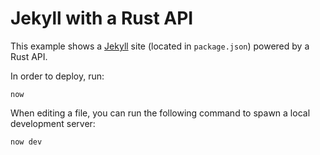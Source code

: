 # Jekyll with a Rust API

This example shows a [Jekyll](https://jekyllrb.com) site (located in `package.json`) powered by a Rust API.

In order to deploy, run:

```
now
```

When editing a file, you can run the following command to spawn a local development server:

```
now dev
```
